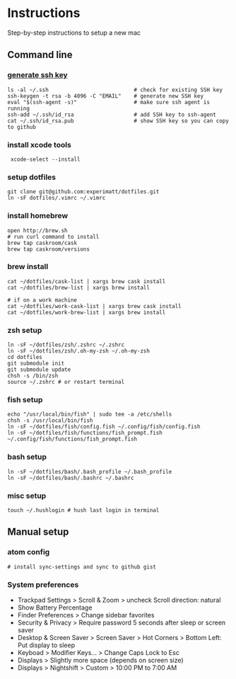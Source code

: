 # Instructions

   Step-by-step instructions to setup a new mac

## Command line

### [generate ssh key](https://help.github.com/articles/generating-a-new-ssh-key-and-adding-it-to-the-ssh-agent/)
  ```
ls -al ~/.ssh                           # check for existing SSH key
ssh-keygen -t rsa -b 4096 -C "EMAIL"    # generate new SSH key
eval "$(ssh-agent -s)"                  # make sure ssh agent is running
ssh-add ~/.ssh/id_rsa                   # add SSH key to ssh-agent
cat ~/.ssh/id_rsa.pub                   # show SSH key so you can copy to github
  ```

### install xcode tools
```
 xcode-select --install
```

### setup dotfiles
```
git clone git@github.com:experimatt/dotfiles.git
ln -sF dotfiles/.vimrc ~/.vimrc
```

### install homebrew
```
open http://brew.sh
# run curl command to install
brew tap caskroom/cask
brew tap caskroom/versions
```

### brew install
```
cat ~/dotfiles/cask-list | xargs brew cask install
cat ~/dotfiles/brew-list | xargs brew install

# if on a work machine
cat ~/dotfiles/work-cask-list | xargs brew cask install
cat ~/dotfiles/work-brew-list | xargs brew install
```

### zsh setup
```
ln -sF ~/dotfiles/zsh/.zshrc ~/.zshrc
ln -sF ~/dotfiles/zsh/.oh-my-zsh ~/.oh-my-zsh
cd dotfiles
git submodule init
git submodule update
chsh -s /bin/zsh
source ~/.zshrc # or restart terminal
```

### fish setup
```
echo "/usr/local/bin/fish" | sudo tee -a /etc/shells
chsh -s /usr/local/bin/fish
ln -sF ~/dotfiles/fish/config.fish ~/.config/fish/config.fish
ln -sF ~/dotfiles/fish/functions/fish_prompt.fish ~/.config/fish/functions/fish_prompt.fish
```

### bash setup
```
ln -sF ~/dotfiles/bash/.bash_profile ~/.bash_profile
ln -sF ~/dotfiles/bash/.bashrc ~/.bashrc
```

### misc setup
```
touch ~/.hushlogin # hush last login in terminal
```

## Manual setup

### atom config
 ```
 # install sync-settings and sync to github gist

 ```

### System preferences

  * Trackpad Settings > Scroll & Zoom > uncheck Scroll direction: natural
  * Show Battery Percentage
  * Finder Preferences > Change sidebar favorites
  * Security & Privacy > Require password 5 seconds after sleep or screen saver
  * Desktop & Screen Saver > Screen Saver > Hot Corners > Bottom Left: Put display to sleep
  * Keyboad > Modifier Keys... > Change Caps Lock to Esc
  * Displays > Slightly more space (depends on screen size)
  * Displays > Nightshift > Custom > 10:00 PM to 7:00 AM
  
